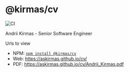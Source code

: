 # @kirmas/cv

![CI](https://github.com/askirmas/cv/workflows/CI/badge.svg?branch=master)

Andrii Kirmas - Senior Software Engineer

Urls to view

- NPM: [`npm install @kirmas/cv`](https://www.npmjs.com/package/@kirmas/cv)
- Web: https://askirmas.github.io/cv/
- PDF: https://askirmas.github.io/cv/Andrii_Kirmas.pdf
